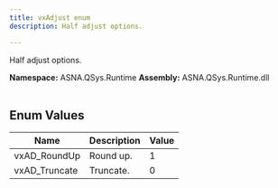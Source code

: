 ```yaml
---
title: vxAdjust enum
description: Half adjust options.

---
```


Half adjust options.

**Namespace:** ASNA.QSys.Runtime
**Assembly:** ASNA.QSys.Runtime.dll
<br>
<br>

## Enum Values

| Name | Description | Value
| --- | --- | --- 
| vxAD_RoundUp | Round up. | 1 |
| vxAD_Truncate | Truncate. | 0 |

